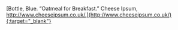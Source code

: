 ---
---

[Bottle, Blue. “Oatmeal for Breakfast.” Cheese Ipsum, http://www.cheeseipsum.co.uk/.](http://www.cheeseipsum.co.uk/){:target="_blank"}
